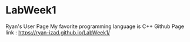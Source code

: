 # LabWeek1
Ryan's User Page
My favorite programming language is C++
Github Page link : https://ryan-izad.github.io/LabWeek1/
